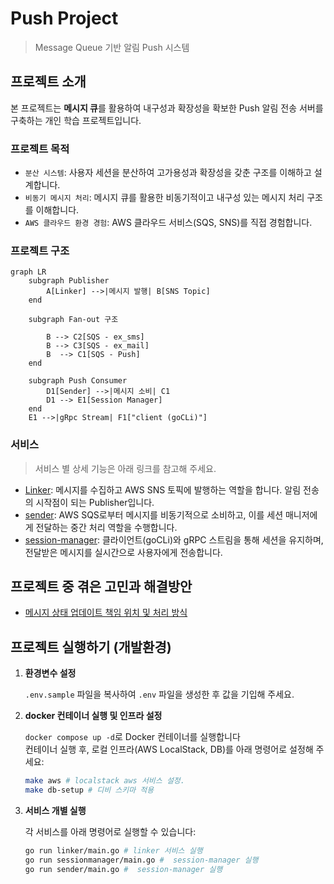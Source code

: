 # Push Project

> Message Queue 기반 알림 Push 시스템

## 프로젝트 소개

본 프로젝트는 **메시지 큐**를 활용하여 내구성과 확장성을 확보한 Push 알림 전송 서버를 구축하는 개인 학습 프로젝트입니다.

<!-- ![project_thumbnail](https://github.com/user-attachments/assets/80422f6a-7c2f-4bd2-809a-21137b05dd4c) -->

### 프로젝트 목적

- `분산 시스템`: 사용자 세션을 분산하여 고가용성과 확장성을 갖춘 구조를 이해하고 설계합니다.
- `비동기 메시지 처리`: 메시지 큐를 활용한 비동기적이고 내구성 있는 메시지 처리 구조를 이해합니다.
- `AWS 클라우드 환경 경험`: AWS 클라우드 서비스(SQS, SNS)를 직접 경험합니다.

### 프로젝트 구조

```mermaid
graph LR
    subgraph Publisher
        A[Linker] -->|메시지 발행| B[SNS Topic]
    end

    subgraph Fan-out 구조
        
        B --> C2[SQS - ex_sms] 
        B --> C3[SQS - ex_mail] 
        B  --> C1[SQS - Push]
    end

    subgraph Push Consumer
        D1[Sender] -->|메시지 소비| C1
        D1 --> E1[Session Manager]
    end
    E1 -->|gRpc Stream| F1["client (goCLi)"]
```

### 서비스

> 서비스 별 상세 기능은 아래 링크를 참고해 주세요.

- [Linker](linker/README.md): 메시지를 수집하고 AWS SNS 토픽에 발행하는 역할을 합니다. 알림 전송의 시작점이 되는 Publisher입니다.
- [sender](sender/README.md): AWS SQS로부터 메시지를 비동기적으로 소비하고, 이를 세션 매니저에게 전달하는 중간 처리 역할을 수행합니다.
- [session-manager](sessionmanager/README.md): 클라이언트(goCLi)와 gRPC 스트림을 통해 세션을 유지하며, 전달받은 메시지를 실시간으로 사용자에게 전송합니다.

## 프로젝트 중 겪은 고민과 해결방안

- [메시지 상태 업데이트 책임 위치 및 처리 방식](https://opjt.github.io/Project/push-project/messageUpdate.html)

## 프로젝트 실행하기 (개발환경)

1. **환경변수 설정**

     `.env.sample` 파일을 복사하여 `.env` 파일을 생성한 후 값을 기입해 주세요.

2. **docker 컨테이너 실행 및 인프라 설정**

     `docker compose up -d`로 Docker 컨테이너를 실행합니다  
     컨테이너 실행 후, 로컬 인프라(AWS LocalStack, DB)를 아래 명령어로 설정해 주세요:

     ```bash
     make aws # localstack aws 서비스 설정.
     make db-setup # 디비 스키마 적용
     ```

3. **서비스 개별 실행**

     각 서비스를 아래 명령어로 실행할 수 있습니다:

     ```bash
     go run linker/main.go # linker 서비스 실행
     go run sessionmanager/main.go #  session-manager 실행
     go run sender/main.go #  session-manager 실행
     ```
